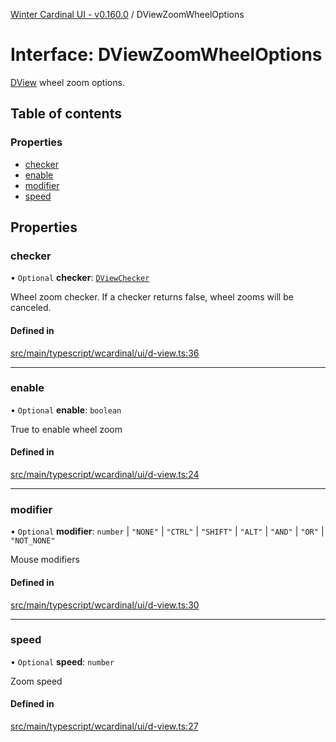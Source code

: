 [Winter Cardinal UI - v0.160.0](../index.md) / DViewZoomWheelOptions

# Interface: DViewZoomWheelOptions

[DView](DView.md) wheel zoom options.

## Table of contents

### Properties

- [checker](DViewZoomWheelOptions.md#checker)
- [enable](DViewZoomWheelOptions.md#enable)
- [modifier](DViewZoomWheelOptions.md#modifier)
- [speed](DViewZoomWheelOptions.md#speed)

## Properties

### checker

• `Optional` **checker**: [`DViewChecker`](../index.md#dviewchecker)

Wheel zoom checker.
If a checker returns false, wheel zooms will be canceled.

#### Defined in

[src/main/typescript/wcardinal/ui/d-view.ts:36](https://github.com/winter-cardinal/winter-cardinal-ui/blob/v0.160.0/src/main/typescript/wcardinal/ui/d-view.ts#L36)

___

### enable

• `Optional` **enable**: `boolean`

True to enable wheel zoom

#### Defined in

[src/main/typescript/wcardinal/ui/d-view.ts:24](https://github.com/winter-cardinal/winter-cardinal-ui/blob/v0.160.0/src/main/typescript/wcardinal/ui/d-view.ts#L24)

___

### modifier

• `Optional` **modifier**: `number` \| ``"NONE"`` \| ``"CTRL"`` \| ``"SHIFT"`` \| ``"ALT"`` \| ``"AND"`` \| ``"OR"`` \| ``"NOT_NONE"``

Mouse modifiers

#### Defined in

[src/main/typescript/wcardinal/ui/d-view.ts:30](https://github.com/winter-cardinal/winter-cardinal-ui/blob/v0.160.0/src/main/typescript/wcardinal/ui/d-view.ts#L30)

___

### speed

• `Optional` **speed**: `number`

Zoom speed

#### Defined in

[src/main/typescript/wcardinal/ui/d-view.ts:27](https://github.com/winter-cardinal/winter-cardinal-ui/blob/v0.160.0/src/main/typescript/wcardinal/ui/d-view.ts#L27)
